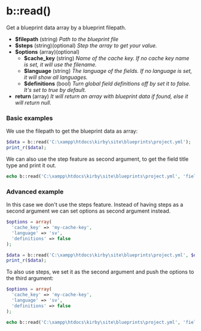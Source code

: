 # b::read()

Get a blueprint data array by a blueprint filepath.

- **$filepath** (string)
*Path to the blueprint file*
- **$steps** (string)(optional)
  *Step the array to get your value.*
- **$options** (array)(optional)
  - **$cache_key** (string)
    *Name of the cache key. If no cache key name is set, it will use the filename.*
  - **$language** (string)
    *The language of the fields. If no language is set, it will show all languages.*
  - **$definitions** (bool)
    *Turn global field definitions off by set it to false. It's set to true by default.*
- **return** (array)
  *It will return an array with blueprint data if found, else it will return null.*

### Basic examples

We use the filepath to get the blueprint data as array:

```php
$data = b::read('C:\xampp\htdocs\kirby\site\blueprints\project.yml');
print_r($data);
```

We can also use the step feature as second argument, to get the field title type and print it out.

```php
echo b::read('C:\xampp\htdocs\kirby\site\blueprints\project.yml', 'fields/title/type');
```

### Advanced example

In this case we don't use the steps feature. Instead of having steps as a second argument we can set options as second argument instead.

```php
$options = array(
  'cache_key' => 'my-cache-key',
  'language' => 'sv',
  'definitions' => false
);

$data = b::read('C:\xampp\htdocs\kirby\site\blueprints\project.yml', $options);
print_r($data);
```

To also use steps, we set it as the second argument and push the options to the third argument:

```php
$options = array(
  'cache_key' => 'my-cache-key',
  'language' => 'sv',
  'definitions' => false
);

echo b::read('C:\xampp\htdocs\kirby\site\blueprints\project.yml', 'fields/title/type', $options);
```